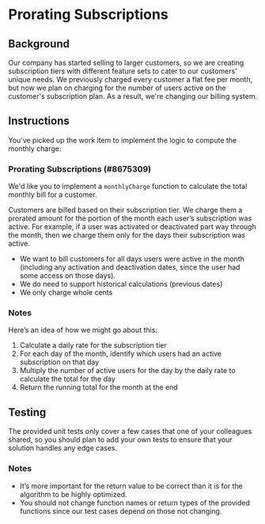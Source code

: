 # Prorating Subscriptions

## Background

Our company has started selling to larger customers, so we are creating subscription tiers with different feature sets to cater to our customers’ unique needs. We previously charged every customer a flat fee per month, but now we plan on charging for the number of users active on the customer's subscription plan. As a result, we're changing our billing system.

## Instructions

You’ve picked up the work item to implement the logic to compute the monthly charge:

### Prorating Subscriptions (#8675309)

We'd like you to implement a `monthlyCharge` function to calculate the total monthly bill for a customer.

Customers are billed based on their subscription tier. We charge them a prorated amount for the portion of the month each user’s subscription was active. For example, if a user was activated or deactivated part way through the month, then we charge them only for the days their subscription was active.

- We want to bill customers for all days users were active in the month (including any activation and deactivation dates, since the user had some access on those days).
- We do need to support historical calculations (previous dates)
- We only charge whole cents

### Notes
Here’s an idea of how we might go about this:
1. Calculate a daily rate for the subscription tier
1. For each day of the month, identify which users had an active subscription on that day
1. Multiply the number of active users for the day by the daily rate to calculate the total for the day
1. Return the running total for the month at the end

## Testing
The provided unit tests only cover a few cases that one of your colleagues shared, so you should plan to add your own tests to ensure that your solution handles any edge cases.

### Notes
- It’s more important for the return value to be correct than it is for the algorithm to be highly optimized.
- You should not change function names or return types of the provided functions since our test cases depend on those not changing.

